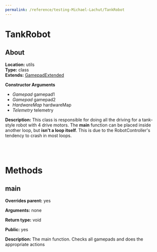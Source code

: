 ```yaml
---
permalink: /reference/testing-Michael-Lachut/TankRobot
---
```


# TankRobot

## About

**Location:**           utils   <br>
**Type:**               class   <br>
**Extends:**            [GamepadExtended](/reference/testing-Michael-Lachut/backend/GamepadExtended)


**Constructor Arguments**
  *  _Gamepad_ gamepad1
  *  _Gamepad_ gamepad2
  *  _HardwareMap_ hardwareMap
  *  _Telemetry_ telemetry

**Description:**
This class is responsible for doing all the driving for a tank-style robot with 4 drive motors. The **main** function can be placed inside another loop, but **isn't a loop itself**.
This is due to the RobotController's tendency to crash in most loops.

<br>
<br>

# Methods

## main

**Overrides parent:**   yes

**Arguments:**          none

**Return type:**        void

**Public:**             yes


**Description:**
The main function. Checks all gamepads and does the appropriate actions